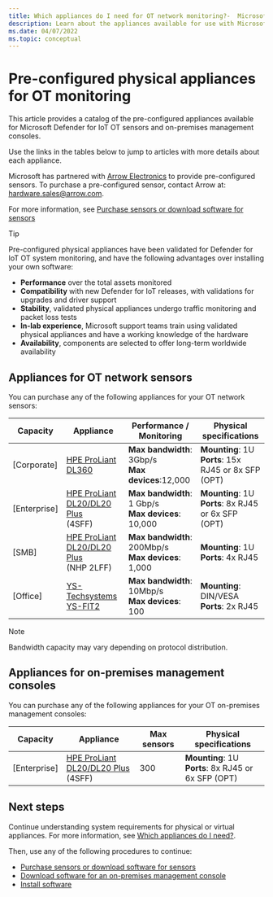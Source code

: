 ```yaml
---
title: Which appliances do I need for OT network monitoring?-  Microsoft Defender for IoT
description: Learn about the appliances available for use with Microsoft Defender for IoT OT sensors and on-premises management consoles.
ms.date: 04/07/2022
ms.topic: conceptual
---
```


# Pre-configured physical appliances for OT monitoring

This article provides a catalog of the pre-configured appliances available for Microsoft Defender for IoT OT sensors and on-premises management consoles.

Use the links in the tables below to jump to articles with more details about each appliance.

Microsoft has partnered with [Arrow Electronics](https://www.arrow.com/) to provide pre-configured sensors. To purchase a pre-configured sensor, contact Arrow at: [hardware.sales@arrow.com](mailto:hardware.sales@arrow.com).

For more information, see [Purchase sensors or download software for sensors](how-to-manage-sensors-on-the-cloud.md#purchase-sensors-or-download-software-for-sensors)

> [!TIP]
> Pre-configured physical appliances have been validated for Defender for IoT OT system monitoring, and have the following advantages over installing your own software:
>
>- **Performance** over the total assets monitored
>- **Compatibility** with new Defender for IoT releases, with validations for upgrades and driver support
>- **Stability**, validated physical appliances undergo traffic monitoring and packet loss tests
>- **In-lab experience**, Microsoft support teams train using validated physical appliances and have a working knowledge of the hardware
>- **Availability**, components are selected to offer long-term worldwide availability
>

## Appliances for OT network sensors

You can purchase any of the following appliances for your OT network sensors:

|Capacity  |Appliance  |Performance / Monitoring  |Physical specifications  |
|---------|---------|---------|---------|
|[Corporate]     | [HPE ProLiant DL360](hpe-proliant-dl360.md)         |   **Max bandwidth**: 3Gbp/s <br>**Max devices**:12,000      |  **Mounting**: 1U <br>**Ports**: 15x RJ45 or 8x SFP (OPT)     |
|[Enterprise]     | [HPE ProLiant DL20/DL20 Plus](hpe-proliant-dl20-plus-enterprise.md)  <br> (4SFF)     |  **Max bandwidth**: 1 Gbp/s<br>**Max devices**: 10,000      |  **Mounting**: 1U <br>**Ports**: 8x RJ45 or 6x SFP (OPT)         |
|[SMB]     |  [HPE ProLiant DL20/DL20 Plus](hpe-proliant-dl20-plus-smb.md)  <br> (NHP 2LFF)    |      **Max bandwidth**: 200Mbp/s<br>**Max devices**:  1,000     |  **Mounting**: 1U<br>**Ports**: 4x RJ45         |
|[Office]     |  [YS-Techsystems YS-FIT2](ys-techsystems-ys-fit2.md)       |      **Max bandwidth**: 10Mbp/s <br>**Max devices**: 100      |  **Mounting**: DIN/VESA<br>**Ports**: 2x RJ45          |


> [!NOTE]
> Bandwidth capacity may vary depending on protocol distribution.

## Appliances for on-premises management consoles

You can purchase any of the following appliances for your OT on-premises management consoles:

|Capacity  |Appliance  |Max sensors  |Physical specifications  |
|---------|---------|---------|---------|
|[Enterprise]     | [HPE ProLiant DL20/DL20 Plus](hpe-proliant-dl20-plus-enterprise.md) <br> (4SFF)       | 300     |  **Mounting**: 1U <br>**Ports**: 8x RJ45 or 6x SFP (OPT)         |

## Next steps

Continue understanding system requirements for physical or virtual appliances. For more information, see [Which appliances do I need?](ot-appliance-sizing.md).

Then, use any of the following procedures to continue:

- [Purchase sensors or download software for sensors](how-to-manage-sensors-on-the-cloud.md#purchase-sensors-or-download-software-for-sensors)
- [Download software for an on-premises management console](how-to-manage-the-on-premises-management-console.md#download-software-for-the-on-premises-management-console)
- [Install software](how-to-install-software.md)

